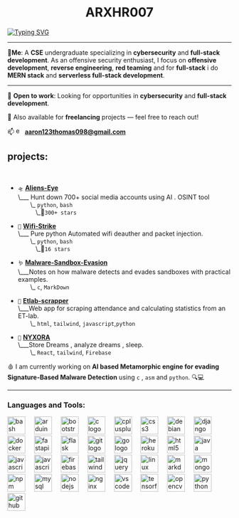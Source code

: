 <h1 align="center">ARXHR007</h1>


[![Typing SVG](https://readme-typing-svg.demolab.com?font=Fira+Code&pause=1000&width=435&lines=Playing+Guess+That+Offset+with+ASLR;ROP+chain+shopping+%2C+no+discounts;Extracting+C2+domain+Found+127.0.0.1;No+symbols%2C+Just+pain;Debugging+ntdll.dll.+Send+snacks)](https://git.io/typing-svg)

___


🧞**Me**: A **CSE** undergraduate specializing in **cybersecurity** and **full-stack development**. As an offensive security enthusiast, I focus on **offensive development**, **reverse engineering**, **red teaming** and for **full-stack** i do **MERN stack** and **serverless full-stack development**.
***


💼 **Open to work**: Looking for opportunities in **cybersecurity** and **full-stack development**.

🤝 Also available for **freelancing** projects — feel free to reach out!

📫 <img src="https://cdn.jsdelivr.net/gh/devicons/devicon/icons/google/google-original.svg" height="16" alt="email icon" /> **aaron123thomas098@gmail.com**

## projects:

<br>


- `🛸` **[Aliens-Eye](https://github.com/arxhr007/Aliens_eye)**<br>
\\___ Hunt down 700+ social media accounts using AI . OSINT tool<br>
&nbsp;&nbsp;&nbsp;&nbsp;&nbsp;&nbsp;&nbsp;\\\_ `python`, `bash`<br>
&nbsp;&nbsp;&nbsp;&nbsp;&nbsp;&nbsp;&nbsp;&nbsp;&nbsp;&nbsp;\\\_🌟`300+ stars`<br>

- `💉` **[Wifi-Strike](https://github.com/arxhr007/wifistrike)**<br>
\\___ Pure python Automated wifi deauther and packet injection.<br>
&nbsp;&nbsp;&nbsp;&nbsp;&nbsp;&nbsp;&nbsp;\\\_ `python`, `bash`<br>
&nbsp;&nbsp;&nbsp;&nbsp;&nbsp;&nbsp;&nbsp;&nbsp;&nbsp;&nbsp;\\\_🌟`16 stars`<br>

- `🪱` **[Malware-Sandbox-Evasion](https://github.com/arxhr007/Malware-Sandbox-Evasion)**<br>
\\___Notes on how malware detects and evades sandboxes with practical examples.<br>
&nbsp;&nbsp;&nbsp;&nbsp;&nbsp;&nbsp;&nbsp;\\\_ `c`, `MarkDown`<br>

- `🔎` **[Etlab-scrapper](https://github.com/arxhr007/bunk)**<br>
\\___Web app for scraping attendance and calculating statistics from an ET-lab.<br>
&nbsp;&nbsp;&nbsp;&nbsp;&nbsp;&nbsp;&nbsp;\\\_ `html`, `tailwind`, `javascript`,`python`<br>

- `🌙` **[NYXORA](https://github.com/arxhr007/nyxora)**<br>
\\___Store Dreams , analyze dreams , sleep.<br>
&nbsp;&nbsp;&nbsp;&nbsp;&nbsp;&nbsp;&nbsp;\\\_ `React`, `tailwind`, `Firebase`<br>

🩸 I am currently working on **AI based Metamorphic engine for evading Signature-Based Malware Detection** using `c` , `asm` and `python`. 🔍💻  

<!--
<a href="https://github.com/arxhr007/Aliens_eye" target="blank"><img align="center" src="https://github-readme-stats.vercel.app/api/pin/?username=arxhr007&repo=Aliens_eye&show_icons=true&theme=chartreuse-dark"></a>
<a href="https://github.com/arxhr007/wifistrike" target="blank"><img align="center" src="https://github-readme-stats.vercel.app/api/pin/?username=arxhr007&repo=wifistrike&show_icons=true&theme=chartreuse-dark"></a> -->

***

<h3 align="left">Languages and Tools:</h3>
<p>

 <img src="https://cdn.jsdelivr.net/gh/devicons/devicon/icons/bash/bash-original.svg" height="40" alt="bash logo"  />
        <img width="12" />
        <img src="https://cdn.jsdelivr.net/gh/devicons/devicon/icons/arduino/arduino-original.svg" height="40" alt="arduino logo"  />
        <img width="12" />
        <img src="https://cdn.jsdelivr.net/gh/devicons/devicon/icons/bootstrap/bootstrap-original.svg" height="40" alt="bootstrap logo"  />
        <img width="12" />
        <img src="https://cdn.jsdelivr.net/gh/devicons/devicon/icons/c/c-original.svg" height="40" alt="c logo"  />
        <img width="12" />
        <img src="https://cdn.jsdelivr.net/gh/devicons/devicon/icons/cplusplus/cplusplus-original.svg" height="40" alt="cplusplus logo"  />
        <img width="12" />
        <img src="https://cdn.jsdelivr.net/gh/devicons/devicon/icons/css3/css3-original.svg" height="40" alt="css3 logo"  />
        <img width="12" />
        <img src="https://cdn.jsdelivr.net/gh/devicons/devicon/icons/debian/debian-original.svg" height="40" alt="debian logo"  />
        <img width="12" />
        <img src="https://cdn.jsdelivr.net/gh/devicons/devicon/icons/django/django-plain.svg" height="40" alt="django logo"  />
        <img width="12" />
        <img src="https://cdn.jsdelivr.net/gh/devicons/devicon/icons/docker/docker-original.svg" height="40" alt="docker logo"  />
        <img width="12" />
        <img src="https://cdn.jsdelivr.net/gh/devicons/devicon/icons/fastapi/fastapi-original.svg" height="40" alt="fastapi logo"  />
        <img width="12" />
        <img src="https://cdn.jsdelivr.net/gh/devicons/devicon/icons/flask/flask-original.svg" height="40" alt="flask logo"  />
        <img width="12" />
        <img src="https://cdn.jsdelivr.net/gh/devicons/devicon/icons/git/git-original.svg" height="40" alt="git logo"  />
        <img width="12" />
        <img src="https://cdn.jsdelivr.net/gh/devicons/devicon/icons/go/go-original.svg" height="40" alt="go logo"  />
        <img width="12" />
        <img src="https://cdn.jsdelivr.net/gh/devicons/devicon/icons/heroku/heroku-original.svg" height="40" alt="heroku logo"  />
        <img width="12" />
        <img src="https://cdn.jsdelivr.net/gh/devicons/devicon/icons/html5/html5-original.svg" height="40" alt="html5 logo"  />
        <img width="12" />
        <img src="https://cdn.jsdelivr.net/gh/devicons/devicon/icons/java/java-original.svg" height="40" alt="java logo"  />
        <img width="12" />
        <img src="https://cdn.jsdelivr.net/gh/devicons/devicon/icons/javascript/javascript-original.svg" height="40" alt="javascript logo"  />
        <img width="12" />
        <img src="https://cdn.jsdelivr.net/gh/devicons/devicon/icons/react/react-original.svg" height="40" alt="javascript logo"  />
        <img width="12" />
         <img src="https://www.vectorlogo.zone/logos/firebase/firebase-icon.svg" alt="firebase" width="40" height="40"/>
        <img width="12" />
         <img src="https://www.vectorlogo.zone/logos/tailwindcss/tailwindcss-icon.svg" alt="tailwind" width="40" height="40"/>
        <img width="12" />
        <img src="https://cdn.jsdelivr.net/gh/devicons/devicon/icons/jquery/jquery-original.svg" height="40" alt="jquery logo"  />
        <img width="12" />
        <img src="https://cdn.jsdelivr.net/gh/devicons/devicon/icons/linux/linux-original.svg" height="40" alt="linux logo"  />
        <img width="12" />
        <img src="https://cdn.jsdelivr.net/gh/devicons/devicon/icons/markdown/markdown-original.svg" height="40" alt="markdown logo"  />
        <img width="12" />
        <img src="https://cdn.jsdelivr.net/gh/devicons/devicon/icons/mongodb/mongodb-original.svg" height="40" alt="mongodb logo"  />
        <img width="12" />
        <img src="https://cdn.jsdelivr.net/gh/devicons/devicon/icons/npm/npm-original-wordmark.svg" height="40" alt="npm logo"  />
        <img width="12" />
        <img src="https://cdn.jsdelivr.net/gh/devicons/devicon/icons/mysql/mysql-original.svg" height="40" alt="mysql logo"  />
        <img width="12" />
        <img src="https://cdn.jsdelivr.net/gh/devicons/devicon/icons/nodejs/nodejs-original.svg" height="40" alt="nodejs logo"  />
        <img width="12" />
        <img src="https://cdn.jsdelivr.net/gh/devicons/devicon/icons/nginx/nginx-original.svg" height="40" alt="nginx logo"  />
        <img width="12" />
         <img src="https://cdn.jsdelivr.net/gh/devicons/devicon/icons/vscode/vscode-original.svg" height="40" alt="vscode logo"  />
        <img width="12" />
        <img src="https://www.vectorlogo.zone/logos/tensorflow/tensorflow-icon.svg" alt="tensorflow" width="40" height="40"/>
        <img width="12" />
        <img src="https://cdn.jsdelivr.net/gh/devicons/devicon/icons/opencv/opencv-original.svg" height="40" alt="opencv logo"  />
        <img width="12" />
        <img src="https://cdn.jsdelivr.net/gh/devicons/devicon/icons/python/python-original.svg" height="40" alt="python logo"  />
        <img width="12" />
        <img src="https://cdn.jsdelivr.net/gh/devicons/devicon/icons/github/github-original.svg" height="40" alt="github logo"  />
    </p>
    
